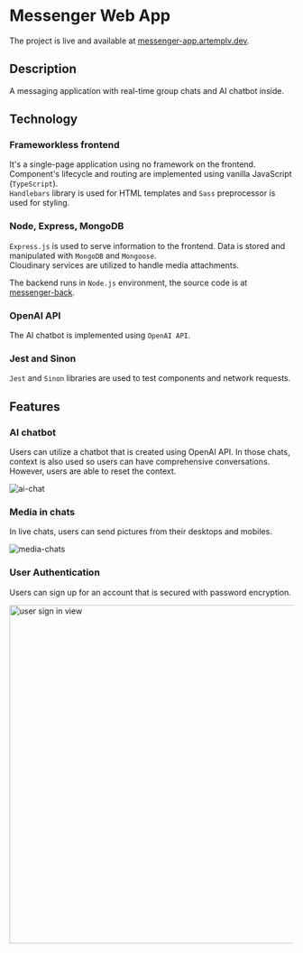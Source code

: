 # Messenger Web App

The project is live and available at [messenger-app.artemplv.dev](https://messenger-app.artemplv.dev).


## Description

A messaging application with real-time group chats and AI chatbot inside.

## Technology

### Frameworkless frontend

It's a single-page application using no framework on the frontend. Component's lifecycle and routing are implemented using vanilla JavaScript (`TypeScript`).  
`Handlebars` library is used for HTML templates and `Sass` preprocessor is used for styling.

### Node, Express, MongoDB
`Express.js` is used to serve information to the frontend. Data is stored and manipulated with `MongoDB` and `Mongoose`.  
Cloudinary services are utilized to handle media attachments.

The backend runs in `Node.js` environment, the source code is at [messenger-back](https://github.com/artemplv/messenger-back).

### OpenAI API

The AI chatbot is implemented using `OpenAI API`.

### Jest and Sinon

`Jest` and `Sinon` libraries are used to test components and network requests.


## Features

### AI chatbot
Users can utilize a chatbot that is created using OpenAI API. In those chats, context is also used so users can have comprehensive conversations. However, users are able to reset the context.

![ai-chat](https://github.com/artemplv/messenger-web-app/assets/48654322/b0c36b01-fdaa-4e90-8fe9-bf363d4052c3)

### Media in chats
In live chats, users can send pictures from their desktops and mobiles.

![media-chats](https://github.com/artemplv/messenger-web-app/assets/48654322/c5d94866-e727-4cde-8e71-8c2ee129a7bc)

### User Authentication
Users can sign up for an account that is secured with password encryption.

<img width="600" alt="user sign in view" src="https://github.com/artemplv/messenger-web-app/assets/48654322/f2e0ced4-f266-494b-9d0d-990f1c5d9e93">
